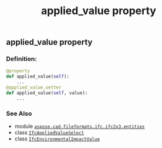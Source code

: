 ﻿---
title: applied_value property
second_title: Aspose.CAD for Python via .NET API References
description: 
type: docs
weight: 40
url: /python-net/aspose.cad.fileformats.ifc.ifc2x3.entities/ifcenvironmentalimpactvalue/applied_value/
is_root: false
---

## applied_value property

### Definition:
```python
@property
def applied_value(self):
    ...
@applied_value.setter
def applied_value(self, value):
    ...
```

### See Also
* module [`aspose.cad.fileformats.ifc.ifc2x3.entities`](../../)
* class [`IfcAppliedValueSelect`](/cad/python-net/aspose.cad.fileformats.ifc.ifc2x3.types/ifcappliedvalueselect)
* class [`IfcEnvironmentalImpactValue`](/cad/python-net/aspose.cad.fileformats.ifc.ifc2x3.entities/ifcenvironmentalimpactvalue)
